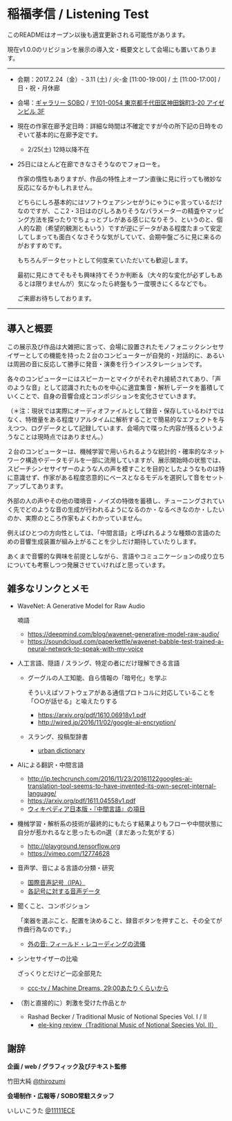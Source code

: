稲福孝信 / Listening Test
============

このREADMEはオープン以後も適宜更新される可能性があります。

現在v1.0.0のリビジョンを展示の導入文・概要文として会場にも置いてあります。

---

- 会期：2017.2.24（金）- 3.11 (土) / 火-金 [11:00-19:00] / 土 [11:00-17:00] / 日・祝・月休廊
- 会場：[ギャラリー SOBO](http://sobo.tokyo/) / [〒101-0054 東京都千代田区神田錦町3-20 アイゼンビル 3F](https://goo.gl/maps/JoMLh2EuUd52)

- 現在の作家在廊予定日時：詳細な時間は不確定ですが今の所下記の日時をのぞいて基本的に在廊予定です。

  - 2/25(土) 12時以降不在


- 25日にほとんど在廊できなさそうなのでフォローを。

    作家の惰性もありますが、作品の特性上オープン直後に見に行っても微妙な反応になるかもしれません。

    どちらにしろ基本的にはソフトウェアシンセがうにゃうにゃ言っているだけなのですが、ここ2・3日はのびしろありそうなパラメーターの精査やマッピング方法を探ったりでちょっとブレがある感じになりそう、というのと、個人的な勘（希望的観測ともいう）ですが逆にデータがある程度たまって安定してしまっても面白くなさそうな気がしていて、会期中盤ごろに見に来るのがおすすめです。

    もちろんデータセットとして何度来ていただいても歓迎します。

    最初に見にきてそもそも興味持てそうか判断＆（大々的な変化が必ずしもあるとは限りませんが）気になったら終盤もう一度覗きにくるなどでも。

    ご来廊お待ちしております。

---


## 導入と概要

この展示及び作品は大雑把に言って、会場に設置されたモノフォニックシンセサイザーとしての機能を持った２台のコンピューターが自発的・対話的に、あるいは周囲の音に反応して勝手に発音・演奏を行うインスタレーションです。

各々のコンピューターにはスピーカーとマイクがそれぞれ接続されてあり、「声のような音」として認識されたものを中心に適宜集音・解析しデータを蓄積していくことで、自身の音響合成とコンポジションを変化させていきます。

（＊注：現状では実際にオーディオファイルとして録音・保存しているわけではなく、特徴量をある程度リアルタイムに解析することで簡易的なエフェクトを与えつつ、ログデータとして記録しています、会場内で喋った内容が残るというようなことは現時点ではありません。）

２台のコンピューターは、機械学習で用いられるような統計的・確率的なネットワーク構造やデータモデルを一部に流用していますが、展示開始時の状態では、スピーチシンセサイザーのような人の声を模すことを目的としたようなものは特に意識せず、作家がある程度恣意的にベースとなるモデルを選択して音をセットアップしてあります。

外部の人の声やその他の環境音・ノイズの特徴を蓄積し、チューニングされていく先でどのような音の生成が行われるようになるのか・なるべきなのか・したいのか、実際のところ作家もよくわかっていません。

例えばひとつの方向性としては、「中間言語」と呼ばれるような種類の言語のための音響生成装置が組み上がることを少しだけ期待していたりします。

あくまで音響的な興味を前提としながら、言語やコミュニケーションの成り立ちについても考察しつつ発展させていければと思っています。


## 雑多なリンクとメモ

- WaveNet: A Generative Model for Raw Audio

  喃語

  - https://deepmind.com/blog/wavenet-generative-model-raw-audio/
  - https://soundcloud.com/paperkettle/wavenet-babble-test-trained-a-neural-network-to-speak-with-my-voice


- 人工言語、隠語 / スラング、特定の者にだけ理解できる言語
  - グーグルの人工知能、自ら情報の「暗号化」を学ぶ

    そういえばソフトウェアがある通信プロトコルに対応していることを「○○が話せる」と喩えたりする

    - https://arxiv.org/pdf/1610.06918v1.pdf
    - http://wired.jp/2016/11/02/google-ai-encryption/

  - スラング、投稿型辞書
    - [urban dictionary](http://www.urbandictionary.com/)


- AIによる翻訳・中間言語
  - http://jp.techcrunch.com/2016/11/23/20161122googles-ai-translation-tool-seems-to-have-invented-its-own-secret-internal-language/
  - https://arxiv.org/pdf/1611.04558v1.pdf
  - [ウィキペディア日本版・『中間言語』の項目](https://ja.wikipedia.org/wiki/%E4%B8%AD%E9%96%93%E8%A8%80%E8%AA%9E)


- 機械学習・解析系の技術が最終的にもたらす結果よりもフローや中間状態に自分が惹かれるなと思ったものn選（まだあった気がする）
  - http://playground.tensorflow.org
  - https://vimeo.com/12774628


- 音声学、音による言語の分類・研究
  - [国際音声記号（IPA）](https://ja.wikipedia.org/wiki/%E5%9B%BD%E9%9A%9B%E9%9F%B3%E5%A3%B0%E8%A8%98%E5%8F%B7)
  - [各記号に対する音声データ](http://coelang.tufs.ac.jp/ipa/index.php)


- 聞くこと、コンポジション

  「楽器を選ぶこと、配置を決めること、録音ボタンを押すこと、その全てが作曲行為なのです。」

  - [外の音: フィールド・レコーディングの流儀](https://www.ableton.com/ja/blog/art-of-field-recording/)


- シンセサイザーの比喩

  ざっくりとだけど一応全部見た

  - [ccc-tv / Machine Dreams, 29:00あたりくらいから](https://media.ccc.de/v/33c3-8369-machine_dreams)


- （割と直接的に）刺激を受けた作品とか

    - Rashad Becker / Traditional Music of Notional Species Vol. I / II
      - [ele-king review（Traditional Music of Notional Species Vol. II）](http://www.ele-king.net/review/album/005497/)


## 謝辞

__企画 / web / グラフィック及びテキスト監修__

竹田大純 [@thirozumi](https://github.com/thirozumi/)

__会場制作・広報等 / SOBO常駐スタッフ__

いしいこうた [@11111ECE](https://twitter.com/11111ece)
